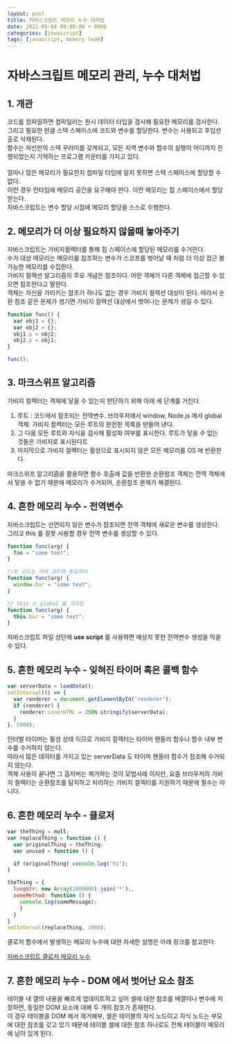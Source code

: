 ```yaml
---
layout: post
title: 자바스크립트 메모리 누수 대처법
date: 2021-05-04 08:00:00 + 0900
categories: [javascript]
tags: [javascript, memory leak]
---
```


# 자바스크립트 메모리 관리, 누수 대처법
## 1. 개관
코드를 컴파일하면 컴파일러는 원시 데이터 타입을 검사해 필요한 메모리를 검사한다.   
그리고 필요한 만큼 스택 스페이스에 코드와 변수를 할당한다. 변수는 사용되고 후입선출로 삭제된다.   
함수는 자신만의 스택 꾸러미를 갖게되고, 모든 지역 변수와 함수의 실행이 어디까지 진행되었는지 기억하는 프로그램 카운터를 가지고 있다.   
<br>
얼마나 많은 메모리가 필요한지 컴파일 타임에 알지 못하면 스택 스페이스에 할당할 수 없다.   
이런 경우 런타임에 메모리 공간을 요구해야 한다. 이런 메모리는 힙 스페이스에서 할당 받는다.   
자바스크립트는 변수 할당 시점에 메모리 할당을 스스로 수행한다.

## 2. 메모리가 더 이상 필요하지 않을때 놓아주기
자바스크립트는 가비지컬렉터를 통해 힙 스페이스에 할당된 메모리를 수거한다.   
수거 대상 메모리는 메모리를 참조하는 변수가 스코프를 벗어날 때 처럼 더 이상 접근 불가능한 메모리를 수집한다.   
가비지 컬렉션 알고리즘의 주요 개념은 참조이다. 어떤 객체가 다른 객체에 접근할 수 있으면 참조한다고 말한다.   
객체는 자신을 가리키는 참조가 하나도 없는 경우 가비지 컬렉션 대상이 된다. 따라서 순환 참조 같은 문제가 생기면 가비지 컬렉션 대상에서 벗어나는 문제가 생길 수 있다.   
```javascript
function func() {
  var obj1 = {};
  var obj2 = {};
  obj1.p = obj2;
  obj2.p = obj1;
} 

func();
```

## 3. 마크스위프 알고리즘
가비지 컬렉터는 객체에 닿을 수 있는지 판단하기 위해 아래 세 단계를 거친다.   
1. 루트 : 코드에서 잠조되는 전역변수. 브라우저에서 window, Node.js 에서 global 객체. 가비지 컬렉터는 모든 루트의 완전한 목록을 만들어 낸다.
2. 그 다음 모든 루트와 자식을 검사해 활성화 여부를 표시한다. 루트가 닿을 수 없는 것들은 가비지로 표시된다트
3. 마지막으로 가비지 컬렉터는 활성으로 표시되지 않은 모든 메모리를 OS 에 반환한다.   

마크스위프 알고리즘을 활용하면 함수 호출에 값을 반환한 순환참조 객체는 전역 객체에서 닿을 수 없기 때문에 메모리가 수거되어, 순환참조 문제가 해결된다.

## 4. 흔한 메모리 누수 - 전역변수
자바스크립트는 선언되지 않은 변수가 참조되면 전역 객체에 새로운 변수를 생성한다. 그리고 this 를 잘못 사용할 경우 전역 변수를 생성할 수 있다.
```javascript
function func(arg) {
  foo = "some text";
}

//위 코드는 아래 코드와 동일하다
function func(arg) {
  window.bar = "some text";
}

// this 는 global 을 가리킴
function func(arg) {
  this.bar = "some text";
}
```
자바스크립트 파일 상단에 __use script__ 를 사용하면 예상치 못한 전역변수 생성을 막을 수 있다.

## 5. 흔한 메모리 누수 - 잊혀진 타이머 혹은 콜백 함수
```javascript
var serverData = loadData();
setInterval(() => {
  var renderer = document.getElementById('renderer');
  if (renderer) {
    renderer.innerHTML = JSON.stringify(serverData);
  }
}, 5000);
```
인터벌 타이머는 활성 상태 이므로 가비지 컬렉터는 타이머 핸들러 함수나 함수 내부 변수를 수거하지 않는다.   
따라서 많은 데이터를 가지고 있는 serverData 도 타이머 핸들러 함수가 참조해 수거되지 않는다.   
객체 사용이 끝나면 그 옵저버는 제거하는 것이 모법사례 이지만, 요즘 브라우저의 가비지 컬렉터는 순환참조를 탐지하고 처리하는 가비지 컬렉터를 지원하기 때문에 필수는 아니다.

## 6. 흔한 메모리 누수 - 클로저
```javascript
var theThing = null;
var replaceThing = function () {
  var originalThing = theThing;
  var unused = function () {

  if (originalThing) console.log('hi');
}

theThing = {
  longStr: new Array(1000000).join('*');,
  someMethod: function () {
    console.log(someMessage);
    }
  } 
}
setInterval(replaceThing, 1000);
```
클로저 함수에서 발생하는 메모리 누수에 대한 자세한 설명은 아래 링크를 참고한다.   

[자바스크립트 클로저 메모리 누수](https://5-sh.github.io/javascript/2021/04/27/javascript-closure-memory-leak.html)

## 7. 흔한 메모리 누수 - DOM 에서 벗어난 요소 참조
테이블 내 열의 내용을 빠르게 업데이트하고 싶어 셀에 대한 참조를 배열이나 변수에 저장하면, 동일한 DOM 요소에 대해 두 개의 참조가 존재한다.   
이 경우 테이블을 DOM 에서 제거해부, 셀은 테이블의 자식 노드이고 자식 노드는 부모에 대한 참조를 갖고 있기 때문에 테이블 셀에 대한 참조 하나로도 전체 테이블이 메모리에 남아 있게 된다.   
